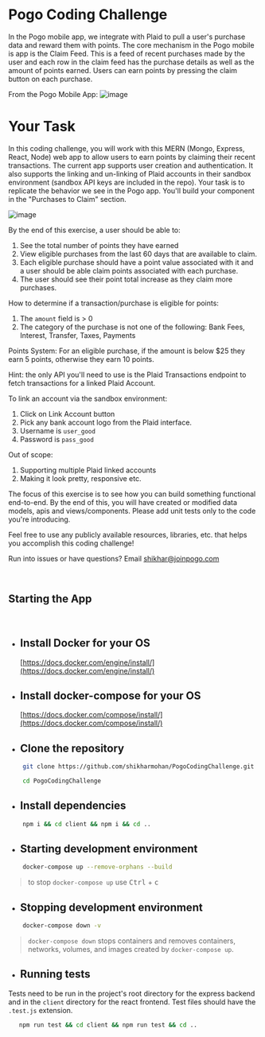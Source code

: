 # Pogo Coding Challenge

In the Pogo mobile app, we integrate with Plaid to pull a user's purchase data and reward them with points. The core mechanism in the Pogo mobile is app is the Claim Feed. This is a feed of recent purchases made by the user and each row in the claim feed has the purchase details as well as the amount of points earned. Users can earn points by pressing the claim button on each purchase. 

From the Pogo Mobile App: 
![image](https://user-images.githubusercontent.com/5782586/118692627-439b4400-b7d8-11eb-865a-b85b9c976192.png)


# Your Task

In this coding challenge, you will work with this MERN (Mongo, Express, React, Node) web app to allow users to earn points by claiming their recent transactions. The current app supports user creation and authentication. It also supports the linking and un-linking of Plaid accounts in their sandbox environment (sandbox API keys are included in the repo). Your task is to replicate the behavior we see in the Pogo app. You'll build your component in the "Purchases to Claim" section.

![image](https://user-images.githubusercontent.com/5782586/118696311-28323800-b7dc-11eb-8c11-de6db6677692.png)

By the end of this exercise, a user should be able to: 
1. See the total number of points they have earned 
2. View eligible purchases from the last 60 days that are available to claim. 
3. Each eligible purchase should have a point value associated with it and a user should be able claim points associated with each purchase.
4. The user should see their point total increase as they claim more purchases. 

How to determine if a transaction/purchase is eligible for points:
1. The `amount` field is > 0
2. The category of the purchase is not one of the following: Bank Fees, Interest, Transfer, Taxes, Payments

Points System: For an eligible purchase, if the amount is below $25 they earn 5 points, otherwise they earn 10 points. 

Hint: the only API you'll need to use is the Plaid Transactions endpoint to fetch transactions for a linked Plaid Account.

To link an account via the sandbox environment: 
1. Click on Link Account button
2. Pick any bank account logo from the Plaid interface.
3. Username is `user_good`
4. Password is `pass_good`

Out of scope: 
1. Supporting multiple Plaid linked accounts
2. Making it look pretty, responsive etc. 

The focus of this exercise is to see how you can build something functional end-to-end. By the end of this, you will have created or modified data models, apis and views/components. Please add unit tests only to the code you're introducing. 

Feel free to use any publicly available resources, libraries, etc. that helps you accomplish this coding challenge!

Run into issues or have questions? Email shikhar@joinpogo.com

<br>

## Starting the App

<br>

- ## Install Docker for your OS

  [https://docs.docker.com/engine/install/](https://docs.docker.com/engine/install/)

- ## Install docker-compose for your OS

  [https://docs.docker.com/compose/install/](https://docs.docker.com/compose/install/)

- ## Clone the repository

```bash
    git clone https://github.com/shikharmohan/PogoCodingChallenge.git

    cd PogoCodingChallenge

```
- ## Install dependencies
```bash
    npm i && cd client && npm i && cd ..
```

- ## Starting development environment

```bash
    docker-compose up --remove-orphans --build
```
>   to stop `docker-compose up` use <kbd>Ctrl</kbd> + <kbd>c</kbd>

- ## Stopping development environment

```bash
    docker-compose down -v
```
> `docker-compose down` stops containers and removes containers, networks, volumes, and images
created by `docker-compose up`.

- ## Running tests

Tests need to be run in the project's root directory for the express backend and in the `client` directory for the react frontend. Test files should have the `.test.js` extension. 
```bash
   npm run test && cd client && npm run test && cd ..
```

<br><br>
